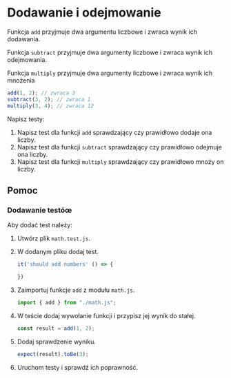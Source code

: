 # Dodawanie i odejmowanie

Funkcja `add` przyjmuje dwa argumentu liczbowe i zwraca wynik ich dodawania.

Funkcja `subtract` przyjmuje dwa argumenty liczbowe i zwraca wynik ich odejmowania.

Funkcja `multiply` przyjmuje dwa argumenty liczbowe i zwraca wynik ich mnożenia

```js
add(1, 2); // zwraca 3
subtract(3, 2); // zwraca 1
multiply(3, 4); // zwraca 12
```

Napisz testy:

1. Napisz test dla funkcji `add` sprawdzający czy prawidłowo dodaje ona liczby.
2. Napisz test dla funkcji `subtract` sprawdzający czy prawidłowo odejmuje ona liczby.
3. Napisz test dla funkcji `multiply` sprawdzający czy prawidłowo mnoży on liczby.

## Pomoc

### Dodawanie testóœ

Aby dodać test należy:

1. Utwórz plik `math.test.js`.
2. W dodanym pliku dodaj test.

   ```js
   it('should add numbers' () => {

   })
   ```

3. Zaimportuj funkcje `add` z modułu `math.js`.
   ```js
   import { add } from "./math.js";
   ```
4. W teście dodaj wywołanie funkcji i przypisz jej wynik do stałej.
   ```js
   const result = add(1, 2);
   ```
5. Dodaj sprawdzenie wyniku.
   ```js
   expect(result).toBe(3);
   ```
6. Uruchom testy i sprawdź ich poprawność.
